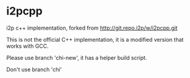 i2pcpp
======

i2p c++ implementation, forked from http://git.repo.i2p/w/i2pcpp.git

This is not the official C++ implementation, it is a modified version that works with GCC.

Please use branch 'chi-new', it has a helper build script.

Don't use branch 'chi'
